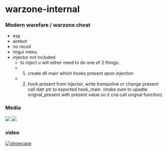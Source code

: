 # warzone-internal

### Modern warefare / warzone cheat

- esp
- aimbot
- no recoil
- imgui menu
- injector not included
  - to inject u will either need to do one of 2 things:
  - 1. create dll main which hooks present apon injection
  - 2. hook present from injector, write trampoline or change present call datr ptr to exported hook_main. (make sure to upadte orignal_present with present value so it cna call orignal funciton)
### Media

<img src="https://i.imgur.com/aps033c.png"/>
<img src="https://i.imgur.com/FhOubEK.png"/>

### video
[![showcase](https://img.youtube.com/vi/nIOAIEnD5uA/0.jpg)](https://www.youtube.com/watch?v=nIOAIEnD5uA)
